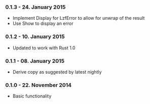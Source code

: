 ### 0.1.3 - 24. January 2015

* Implement Display for LzfError to allow for unwrap of the result
* Use Show to display an error

### 0.1.2 - 10. January 2015

* Updated to work with Rust 1.0

### 0.1.1 - 08. January 2015

* Derive copy as suggested by latest nightly

### 0.1.0 - 22. November 2014

* Basic functionality
